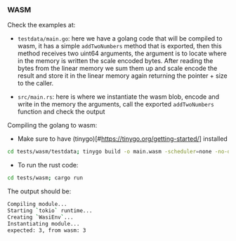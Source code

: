 ### WASM

Check the examples at:

- `testdata/main.go`: here we have a golang code that will be compiled to wasm, it has a simple `addTwoNumbers` method that is exported, then this method receives two uint64 arguments, the argument is to locate where in the memory is written the scale encoded bytes. After reading the bytes from the linear memory we sum them up and scale encode the result and store it in the linear memory again returning the pointer + size to the caller.

- `src/main.rs`: here is where we instantiate the wasm blob, encode and write in the memory the arguments, call the exported `addTwoNumbers` function and check the output

Compiling the golang to wasm:

- Make sure to have (tinygo)[#https://tinygo.org/getting-started/] installed

```sh
cd tests/wasm/testdata; tinygo build -o main.wasm -scheduler=none -no-debug -target=wasi main.go
```

- To run the rust code:

```sh
cd tests/wasm; cargo run
```

The output should be:

```sh
Compiling module...
Starting `tokio` runtime...
Creating `WasiEnv`...
Instantiating module...
expected: 3, from wasm: 3
```
